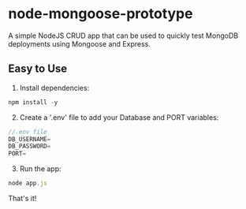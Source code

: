 # node-mongoose-prototype
A simple NodeJS CRUD app that can be used to quickly test MongoDB deployments using Mongoose and Express.

## Easy to Use
1. Install dependencies:
```javascript
npm install -y
```
2. Create a '.env' file to add your Database and PORT variables:
```javascript
//.env file
DB_USERNAME=
DB_PASSWORD=
PORT=
```
3. Run the app:
```javascript
node app.js
```
That's it!
